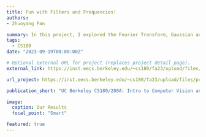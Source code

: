 ```yaml
---
title: Fun with Filters and Frequencies!
authors:
- Zhuoyang Pan

summary: In this project, I explored the Fourier Transform, Gaussian and Laplacian Stacks, and multiresolution blending. I made some interesting results by applying the techniques I learned to some images of my own captured images and even professors
tags:
  - CS180
date: "2023-09-19T00:00:00Z"

# Optional external URL for project (replaces project detail page).
external_link: https://inst.eecs.berkeley.edu/~cs180/fa23/upload/files/proj2/panzhy/

url_project: https://inst.eecs.berkeley.edu/~cs180/fa23/upload/files/proj2/panzhy/

publication_short: "UC Berkeley CS180/280A: Intro to Computer Vision and Computational Photography Project #2"

image:
  caption: Our Results
  focal_point: "Smart"

featured: true
---
```

